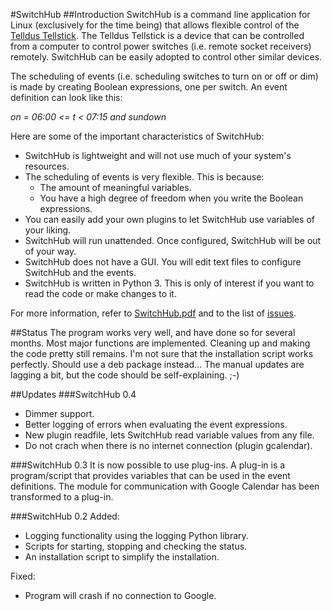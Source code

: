 #SwitchHub
##Introduction
SwitchHub is a command line application for Linux (exclusively for the time being) that allows flexible control of the [Telldus Tellstick](http://www.telldus.se/products/tellstick). The Telldus Tellstick is a device that can be controlled from a computer to control power switches (i.e. remote socket receivers) remotely. SwitchHub can be easily adopted to control other similar devices.

The scheduling of events (i.e. scheduling switches to turn on or off or dim) is made by creating Boolean
expressions, one per switch. An event definition can look like this:

*on = 06:00 <= t < 07:15 and sundown*

Here are some of the important characteristics of SwitchHub:
- SwitchHub is lightweight and will not use much of your system's resources.
- The scheduling of events is very flexible. This is because:
	- The amount of meaningful variables.
	- You have a high degree of freedom when you write the Boolean expressions.
- You can easily add your own plugins to let SwitchHub use variables of your liking.
- SwitchHub will run unattended. Once configured, SwitchHub will be out of your way.
- SwitchHub does not have a GUI. You will edit text files to configure SwitchHub and the events.
- SwitchHub is written in Python 3. This is only of interest if you want to read the code or make changes to it.

For more information, refer to [SwitchHub.pdf](https://github.com/thoelf/switchhub/blob/master/SwitchHub.pdf) and to the list of [issues](https://github.com/thoelf/switchhub/issues).

##Status
The program works very well, and have done so for several months. Most major functions are implemented. Cleaning up and making the code pretty still remains. I'm not sure that the installation script works perfectly. Should use a deb package instead... The manual updates are lagging a bit, but the code should be self-explaining. ;-)

##Updates
###SwitchHub 0.4
- Dimmer support.
- Better logging of errors when evaluating the event expressions.
- New plugin readfile, lets SwitchHub read variable values from any file.
- Do not crach when there is no internet connection (plugin gcalendar).

###SwitchHub 0.3
It is now possible to use plug-ins. A plug-in is a program/script that provides variables that can be used in the event definitions. The module for communication with Google Calendar has been transformed to a plug-in.

###SwitchHub 0.2
Added:
- Logging functionality using the logging Python library.
- Scripts for starting, stopping and checking the status.
- An installation script to simplify the installation.

Fixed:
- Program will crash if no connection to Google.
